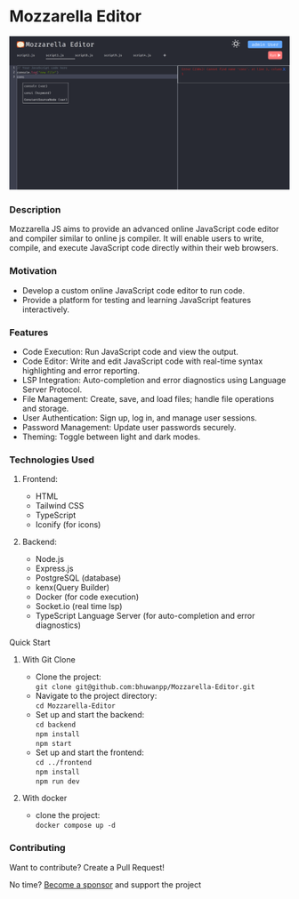 # Mozzarella Editor

![alt text](/frontend/public/images/readme.png)

### Description

Mozzarella JS aims to provide an advanced online JavaScript code editor and compiler similar to online js compiler. It will enable users to write, compile, and execute JavaScript code directly within their web browsers.

### Motivation

- Develop a custom online JavaScript code editor to run code.
- Provide a platform for testing and learning JavaScript features interactively.

### Features

- Code Execution: Run JavaScript code and view the output.
- Code Editor: Write and edit JavaScript code with real-time syntax highlighting and error reporting.
- LSP Integration: Auto-completion and error diagnostics using Language Server Protocol.
- File Management: Create, save, and load files; handle file operations and storage.
- User Authentication: Sign up, log in, and manage user sessions.
- Password Management: Update user passwords securely.
- Theming: Toggle between light and dark modes.

### Technologies Used

1. Frontend:

   - HTML
   - Tailwind CSS
   - TypeScript
   - Iconify (for icons)

2. Backend:
   - Node.js
   - Express.js
   - PostgreSQL (database)
   - kenx(Query Builder)
   - Docker (for code execution)
   - Socket.io (real time lsp)
   - TypeScript Language Server (for auto-completion and error diagnostics)

Quick Start

1. With Git Clone

   - Clone the project:\
     `git clone git@github.com:bhuwanpp/Mozzarella-Editor.git`
   - Navigate to the project directory:\
     `cd Mozzarella-Editor`
   - Set up and start the backend:\
      `cd backend`\
     `npm install`\
     `npm start`
   - Set up and start the frontend:\
     `cd ../frontend`\
     `npm install`\
     `npm run dev`

2. With docker

   - clone the project:\
     `docker compose up -d`

### Contributing

Want to contribute? Create a Pull Request!

No time? [Become a sponsor](https://github.com/sponsors/bhuwanpp) and support the project
